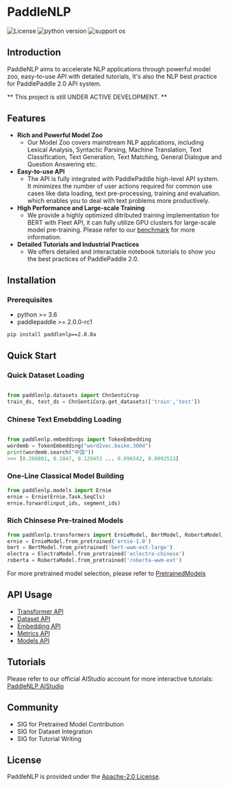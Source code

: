 # PaddleNLP

![License](https://img.shields.io/badge/license-Apache%202-red.svg)
![python version](https://img.shields.io/badge/python-3.6+-orange.svg)
![support os](https://img.shields.io/badge/os-linux%2C%20win%2C%20mac-yellow.svg)

## Introduction

PaddleNLP aims to accelerate NLP applications through powerful model zoo, easy-to-use API with detailed tutorials, It's also the NLP best practice for PaddlePaddle 2.0 API system.

** This project is still UNDER ACTIVE DEVELOPMENT. **

## Features

* **Rich and Powerful Model Zoo**
  - Our Model Zoo covers mainstream NLP applications, including Lexical Analysis, Syntactic Parsing, Machine Translation, Text Classification, Text Generation, Text Matching, General Dialogue and Question Answering etc.
* **Easy-to-use API**
  - The API is fully integrated with PaddlePaddle high-level API system. It minimizes the number of user actions required for common use cases like data loading, text pre-processing, training and evaluation. which enables you to deal with text problems more productively.
* **High Performance and Large-scale Training**
  - We provide a highly optimized ditributed training implementation for BERT with Fleet API, it can fully utilize GPU clusters for large-scale model pre-training. Please refer to our [benchmark](./benchmark/bert) for more information.
* **Detailed Tutorials and Industrial Practices**
  - We offers detailed and interactable notebook tutorials to show you the best practices of PaddlePaddle 2.0.

## Installation

### Prerequisites

* python >= 3.6
* paddlepaddle >= 2.0.0-rc1

```
pip install paddlenlp==2.0.0a
```

## Quick Start

### Quick Dataset Loading

```python

from paddlenlp.datasets import ChnSentiCrop
train_ds, test_ds = ChnSentiCorp.get_datasets(['train','test'])
```

### Chinese Text Emebdding Loading

```python

from paddlenlp.embeddings import TokenEmbedding
wordemb = TokenEmbedding("word2vec.baike.300d")
print(wordemb.search("中国"))
>>> [0.260801, 0.1047, 0.129453 ... 0.096542, 0.0092513]

```

### One-Line Classical Model Building

```python
from paddlenlp.models import Ernie
ernie = Ernie(Ernie.Task.SeqCls)
ernie.forward(input_ids, segment_ids)
```

### Rich Chinsese Pre-trained Models

```python
from paddlenlp.transformers import ErnieModel, BertModel, RobertaModel, ElectraModel
ernie = ErnieModel.from_pretrained('ernie-1.0')
bert = BertModel.from_pretrained('bert-wwm-ext-large')
electra = ElectraModel.from_pretrained('eclectra-chinese')
roberta = RobertaModel.from_pretrained('roberta-wwm-ext')
```

For more pretrained model selection, please refer to [PretrainedModels](./paddlenlp/transformers/README.md)

## API Usage

* [Transformer API](./docs/transformers.md)
* [Dataset API](./docs/datasets.md)
* [Embedding API](./docs/embeddings.md)
* [Metrics API](./docs/embeddings.md)
* [Models API](./docs/models.md)

## Tutorials

Please refer to our official AIStudio account for more interactive tutorials: [PaddleNLP AIStudio](https://aistudio.baidu.com/aistudio/personalcenter/thirdview/574995)

## Community

* SIG for Pretrained Model Contribution
* SIG for Dataset Integration
* SIG for Tutorial Writing

## License

PaddleNLP is provided under the [Apache-2.0 License](./LICENSE).
